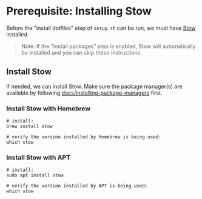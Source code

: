 # Prerequisite: Installing Stow

Before the "install dotfiles" step of `setup.sh` can be run, we must have [Stow](https://www.gnu.org/software/stow/) installed.

> Note: If the "install packages" step is enabled, Stow will automatically be installed and you can skip these instructions.

## Install Stow

If needed, we can install Stow. Make sure the package manager(s) are available by following
[docs/installing-package-managers](./installing-package-managers.md) first.

### Install Stow with Homebrew

```shell
# install:
brew install stow

# verify the version installed by Homebrew is being used:
which stow
```

### Install Stow with APT

```shell
# install:
sudo apt install stow

# verify the version installed by APT is being used:
which stow
```

